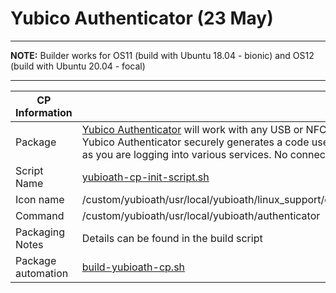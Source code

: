 # Yubico Authenticator (23 May)

-----

**NOTE:** Builder works for OS11 (build with Ubuntu 18.04 - bionic) and OS12 (build with Ubuntu 20.04 - focal)

-----

|  CP Information |            |
|-----------------|------------|
| Package | [Yubico Authenticator](https://developers.yubico.com/yubioath-flutter/) will work with any USB or NFC-enabled YubiKeys. The Yubico Authenticator securely generates a code used to verify your identity as you are logging into various services. No connectivity needed! |
| Script Name | [yubioath-cp-init-script.sh](build/yubioath-cp-init-script.sh) |
| Icon name | /custom/yubioath/usr/local/yubioath/linux_support/com.yubico.yubioath.png |
| Command | /custom/yubioath/usr/local/yubioath/authenticator |
| Packaging Notes | Details can be found in the build script |
| Package automation | [build-yubioath-cp.sh](build/build-yubioath-cp.sh) |
